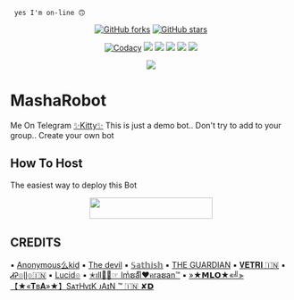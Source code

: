 <code> yes I'm on-line 🙃 </code>
<p align="center">
    <a href="https://github.com/Mr-dark-prince/MashaRoBot/network"><img src="https://img.shields.io/github/forks/Mr-dark-prince/MashaRoBot?style=for-the-badge" alt="GitHub forks" /></a>
    <a href="https://github.com/Mr-dark-prince/MashaRoBot/stargazers"><img src="https://img.shields.io/github/stars/Mr-dark-prince/MashaRoBot?style=for-the-badge" alt="GitHub stars" /></a>
</p>
<p align="center">
    <a href="https://app.codacy.com/manual/Mr-Dark-Prince/MashaRoBot/dashboard"> <img src="https://img.shields.io/codacy/grade/4d58f2a402b54aed8a7d95f7add45a81?color=brightgreen&logo=codacy&logoColor=green&style=for-the-badge" alt="Codacy" /></a>
    <a href="https://github.com/Mr-Dark-Prince/MashaRoBot"> <img src="https://img.shields.io/github/repo-size/Mr-Dark-Prince/MashaRoBot?color=orange&logo=github&logoColor=green&style=for-the-badge" /></a>
    <a href="https://github.com/Mr-Dark-Prince/MashaRoBot/commits/prince"> <img src="https://img.shields.io/github/last-commit/Mr-Dark-Prince/MashaRoBot?color=brown&logo=github&logoColor=green&style=for-the-badge" /></a>
    <a href="https://github.com/Mr-Dark-Prince/MashaRoBot/issues"> <img src="https://img.shields.io/github/issues/Mr-Dark-Prince/MashaRoBot?color=blueviolet&logo=github&logoColor=green&style=for-the-badge" /></a>
    <a href="https://github.com/Mr-Dark-Prince/MashaRoBot/network/members"> <img src="https://img.shields.io/github/forks/Mr-Dark-Prince/MashaRoBot?color=red&logo=github&logoColor=green&style=for-the-badge" /></a>  
    <a href="https://pypi.org/project/Telethon/"> <img src="https://img.shields.io/pypi/v/telethon?color=yellow&label=telethon&logo=python&logoColor=green&style=for-the-badge" /></a>
</p>

<p align="center">
  <img src="https://telegra.ph/file/2a0e766cb7481414ea9fe.jpg">
</p>

# MashaRobot
Me On Telegram [✨Kitty✨](https://t.me/Kittyprobot)
This is just a demo bot.. Don't try to add to your group.. Create your own bot 
## How To Host
The easiest way to deploy this Bot
<p align="center"><a href="https://heroku.com/deploy?template=https://github.com/dangerbots/MashaRoBot"> <img src="https://img.shields.io/badge/Deploy%20To%20Heroku-black?style=for-the-badge&logo=heroku" width="220" height="38.45"/></a></p>
 
## CREDITS

▪️ [Anonymous么kid](https://t.me/DANGER_OF_TELEGRAM)
▪️ [The devil](https://t.me/mrdevilmater)
▪️ [𝕊𝕒𝕥𝕙𝕚𝕤𝕙](https://t.me/Sathish2004)
▪️ [THE GUARDIAN](https://t.me/amguardian)
▪️ [𝐕𝐄𝐓𝐑𝐈 🇮🇳](https://t.me/iMvEtRi)
▪️ [ᏗᎮ๏ɭɭ๏🇮🇳](https://t.me/TheRealApollo)
▪️ [Lucid๏](https://t.me/luciddo)
▪️ [✭ıll✌🏻☞ Imͥຮaͣiͫ♥️คraຮan™️](https://t.me/useless07)
▪️ [»★𝗠𝗟𝗢★«╝⫸【★«𝐓ʙ𝐀»★】SᴀᴛHᴠɪK ᴊAɪN ™ 🇮🇳 ✘𝗗](https://t.me/Legend_of_universe)

